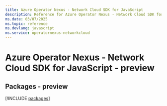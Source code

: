 ```yaml
---
title: Azure Operator Nexus - Network Cloud SDK for JavaScript
description: Reference for Azure Operator Nexus - Network Cloud SDK for JavaScript
ms.date: 03/07/2025
ms.topic: reference
ms.devlang: javascript
ms.service: operatornexus-networkcloud
---
```

# Azure Operator Nexus - Network Cloud SDK for JavaScript - preview
## Packages - preview
[!INCLUDE [packages](operator-nexus---network-cloud-index.md)]